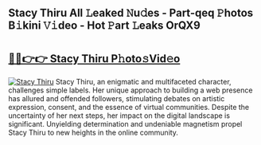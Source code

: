 ## Stacy Thiru All 𝙻eaked 𝙽u𝚍es - Part-qeq 𝙿hotos B𝚒kini 𝚅𝚒deo - Hot 𝙿art 𝙻eaks OrQX9

# <h2><a href="http://ld0sglk.urlbe.top/?page=Stacy+Thiru">🔗🔗👉👉 Stacy Thiru P𝚑oto𝚜Vid𝚎o</a></h2>

[![Stacy Thiru](https://i.imgur.com/eBuTRDB.gif)](http://ld0sglk.urlbe.top/?page=Stacy+Thiru)
Stacy Thiru, an enigmatic and multifaceted character, challenges simple labels. Her unique approach to building a web presence has allured and offended followers, stimulating debates on artistic expression, consent, and the essence of virtual communities. Despite the uncertainty of her next steps, her impact on the digital landscape is significant. Unyielding determination and undeniable magnetism propel Stacy Thiru to new heights in the online community.
